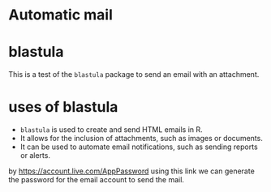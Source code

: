 Automatic mail
================

# blastula

This is a test of the `blastula` package to send an email with an
attachment.

# uses of blastula

- `blastula` is used to create and send HTML emails in R.
- It allows for the inclusion of attachments, such as images or
  documents.
- It can be used to automate email notifications, such as sending
  reports or alerts.

by <https://account.live.com/AppPassword> using this link we can
generate the password for the email account to send the mail.
